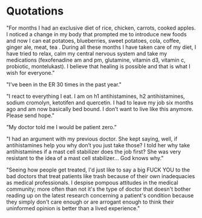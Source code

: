 # Quotations

"For months I had an exclusive diet of rice, chicken, carrots, cooked apples. I noticed a change in my body that prompted me to introduce new foods and now I can eat potatoes, blueberries, sweet potatoes, cola, coffee, ginger ale, meat, tea . During all these months I have taken care of my diet, I have tried to relax, calm my central nervous system and take my medications (fexofenadine am and pm, glutamine, vitamin d3, vitamin c, probiotic, montelukast). I believe that healing is possible and that is what I wish for everyone."

"I’ve been in the ER 30 times in the past year."

"I react to everything I eat. I am on h1 antihistamines, h2 antihistamines, sodium cromolyn, ketotifen and quercetin. I had to leave my job six months ago and am now basically bed bound. I don’t want to live like this anymore. Please send hope."

"My doctor told me I would be patient zero.”

"I had an argument with my previous doctor. She kept saying, well, if antihistamines help you why don’t you just take those? I told her why take antihistamines if a mast cell stabilizer does the job first? She was very resistant to the idea of a mast cell stabilizer… God knows why."

"Seeing how people get treated, I'd just like to say a big FUCK YOU to the bad doctors that treat patients like trash because of their own inadequacies as medical professionals. I despise pompous attitudes in the medical community; more often than not it's the type of doctor that doesn't bother reading up on the latest research concerning a patient's condition because they simply don't care enough or are arrogant enough to think their uninformed opinion is better than a lived experience."
